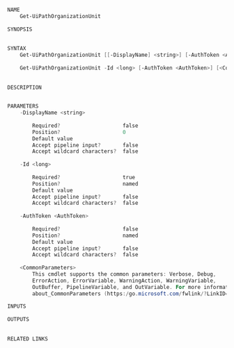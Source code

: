 ﻿```PowerShell

NAME
    Get-UiPathOrganizationUnit
    
SYNOPSIS
    
    
SYNTAX
    Get-UiPathOrganizationUnit [[-DisplayName] <string>] [-AuthToken <AuthToken>] [<CommonParameters>]
    
    Get-UiPathOrganizationUnit -Id <long> [-AuthToken <AuthToken>] [<CommonParameters>]
    
    
DESCRIPTION
    

PARAMETERS
    -DisplayName <string>
        
        Required?                    false
        Position?                    0
        Default value                
        Accept pipeline input?       false
        Accept wildcard characters?  false
        
    -Id <long>
        
        Required?                    true
        Position?                    named
        Default value                
        Accept pipeline input?       false
        Accept wildcard characters?  false
        
    -AuthToken <AuthToken>
        
        Required?                    false
        Position?                    named
        Default value                
        Accept pipeline input?       false
        Accept wildcard characters?  false
        
    <CommonParameters>
        This cmdlet supports the common parameters: Verbose, Debug,
        ErrorAction, ErrorVariable, WarningAction, WarningVariable,
        OutBuffer, PipelineVariable, and OutVariable. For more information, see 
        about_CommonParameters (https:/go.microsoft.com/fwlink/?LinkID=113216). 
    
INPUTS
    
OUTPUTS
    
    
RELATED LINKS



```
